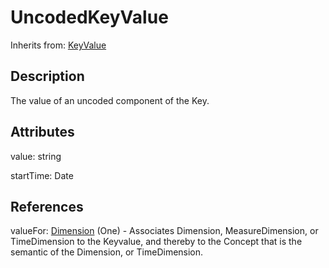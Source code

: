
# UncodedKeyValue

Inherits from: [KeyValue](KeyValue.md)



## Description

The value of an uncoded component of the Key.


## Attributes

value: string

startTime: Date



## References

valueFor: [Dimension](Dimension.md) (One) - Associates Dimension, MeasureDimension, or TimeDimension to the Keyvalue, and thereby to the Concept that is the semantic of the Dimension, or TimeDimension.




